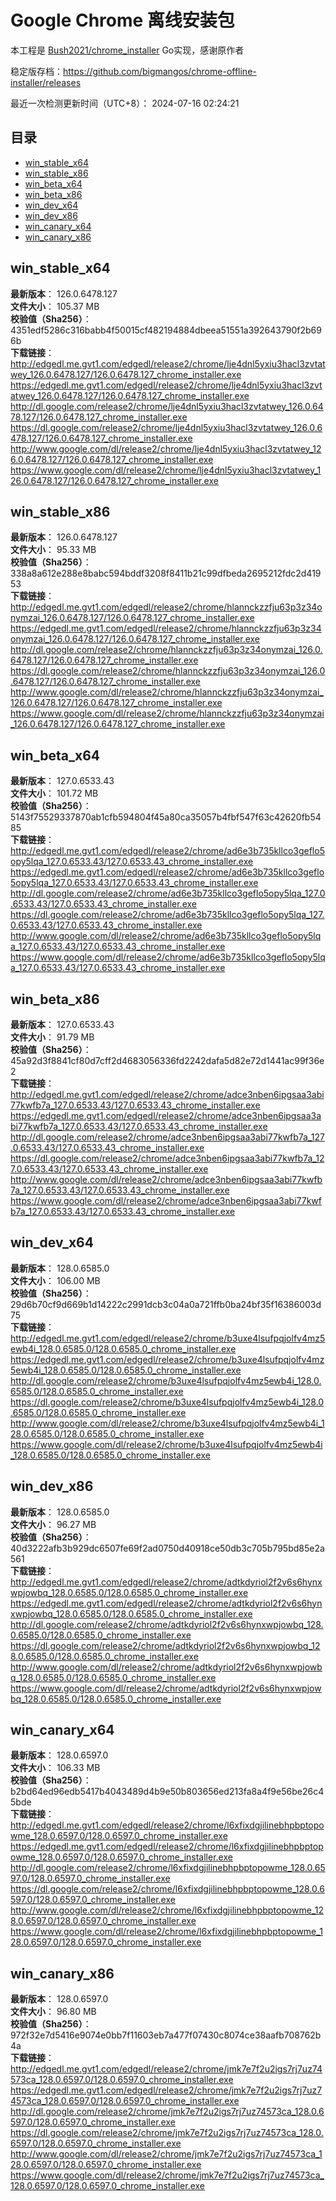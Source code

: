 # Google Chrome 离线安装包
本工程是 [Bush2021/chrome_installer](https://github.com/Bush2021/chrome_installer) Go实现，感谢原作者

稳定版存档：<https://github.com/bigmangos/chrome-offline-installer/releases>

最近一次检测更新时间（UTC+8）：
2024-07-16 02:24:21

## 目录
* [win_stable_x64](https://github.com/bigmangos/chrome-offline-installer?tab=readme-ov-file#win_stable_x64)
* [win_stable_x86](https://github.com/bigmangos/chrome-offline-installer?tab=readme-ov-file#win_stable_x86)
* [win_beta_x64](https://github.com/bigmangos/chrome-offline-installer?tab=readme-ov-file#win_beta_x64)
* [win_beta_x86](https://github.com/bigmangos/chrome-offline-installer?tab=readme-ov-file#win_beta_x86)
* [win_dev_x64](https://github.com/bigmangos/chrome-offline-installer?tab=readme-ov-file#win_dev_x64)
* [win_dev_x86](https://github.com/bigmangos/chrome-offline-installer?tab=readme-ov-file#win_dev_x86)
* [win_canary_x64](https://github.com/bigmangos/chrome-offline-installer?tab=readme-ov-file#win_canary_x64)
* [win_canary_x86](https://github.com/bigmangos/chrome-offline-installer?tab=readme-ov-file#win_canary_x86)

## win_stable_x64
**最新版本**： 126.0.6478.127  
**文件大小**： 105.37 MB  
**校验值（Sha256）**： 4351edf5286c316babb4f50015cf482194884dbeea51551a392643790f2b696b  
**下载链接**：
http://edgedl.me.gvt1.com/edgedl/release2/chrome/lje4dnl5yxiu3hacl3zvtatwey_126.0.6478.127/126.0.6478.127_chrome_installer.exe
https://edgedl.me.gvt1.com/edgedl/release2/chrome/lje4dnl5yxiu3hacl3zvtatwey_126.0.6478.127/126.0.6478.127_chrome_installer.exe
http://dl.google.com/release2/chrome/lje4dnl5yxiu3hacl3zvtatwey_126.0.6478.127/126.0.6478.127_chrome_installer.exe
https://dl.google.com/release2/chrome/lje4dnl5yxiu3hacl3zvtatwey_126.0.6478.127/126.0.6478.127_chrome_installer.exe
http://www.google.com/dl/release2/chrome/lje4dnl5yxiu3hacl3zvtatwey_126.0.6478.127/126.0.6478.127_chrome_installer.exe
https://www.google.com/dl/release2/chrome/lje4dnl5yxiu3hacl3zvtatwey_126.0.6478.127/126.0.6478.127_chrome_installer.exe
## win_stable_x86
**最新版本**： 126.0.6478.127  
**文件大小**： 95.33 MB  
**校验值（Sha256）**： 338a8a612e288e8babc594bddf3208f8411b21c99dfbeda2695212fdc2d41953  
**下载链接**：
http://edgedl.me.gvt1.com/edgedl/release2/chrome/hlannckzzfju63p3z34onymzai_126.0.6478.127/126.0.6478.127_chrome_installer.exe
https://edgedl.me.gvt1.com/edgedl/release2/chrome/hlannckzzfju63p3z34onymzai_126.0.6478.127/126.0.6478.127_chrome_installer.exe
http://dl.google.com/release2/chrome/hlannckzzfju63p3z34onymzai_126.0.6478.127/126.0.6478.127_chrome_installer.exe
https://dl.google.com/release2/chrome/hlannckzzfju63p3z34onymzai_126.0.6478.127/126.0.6478.127_chrome_installer.exe
http://www.google.com/dl/release2/chrome/hlannckzzfju63p3z34onymzai_126.0.6478.127/126.0.6478.127_chrome_installer.exe
https://www.google.com/dl/release2/chrome/hlannckzzfju63p3z34onymzai_126.0.6478.127/126.0.6478.127_chrome_installer.exe
## win_beta_x64
**最新版本**： 127.0.6533.43  
**文件大小**： 101.72 MB  
**校验值（Sha256）**： 5143f75529337870ab1cfb594804f45a80ca35057b4fbf547f63c42620fb5485  
**下载链接**：
http://edgedl.me.gvt1.com/edgedl/release2/chrome/ad6e3b735kllco3geflo5opy5lqa_127.0.6533.43/127.0.6533.43_chrome_installer.exe
https://edgedl.me.gvt1.com/edgedl/release2/chrome/ad6e3b735kllco3geflo5opy5lqa_127.0.6533.43/127.0.6533.43_chrome_installer.exe
http://dl.google.com/release2/chrome/ad6e3b735kllco3geflo5opy5lqa_127.0.6533.43/127.0.6533.43_chrome_installer.exe
https://dl.google.com/release2/chrome/ad6e3b735kllco3geflo5opy5lqa_127.0.6533.43/127.0.6533.43_chrome_installer.exe
http://www.google.com/dl/release2/chrome/ad6e3b735kllco3geflo5opy5lqa_127.0.6533.43/127.0.6533.43_chrome_installer.exe
https://www.google.com/dl/release2/chrome/ad6e3b735kllco3geflo5opy5lqa_127.0.6533.43/127.0.6533.43_chrome_installer.exe
## win_beta_x86
**最新版本**： 127.0.6533.43  
**文件大小**： 91.79 MB  
**校验值（Sha256）**： 45a92d3f8841cf80d7cff2d4683056336fd2242dafa5d82e72d1441ac99f36e2  
**下载链接**：
http://edgedl.me.gvt1.com/edgedl/release2/chrome/adce3nben6ipgsaa3abi77kwfb7a_127.0.6533.43/127.0.6533.43_chrome_installer.exe
https://edgedl.me.gvt1.com/edgedl/release2/chrome/adce3nben6ipgsaa3abi77kwfb7a_127.0.6533.43/127.0.6533.43_chrome_installer.exe
http://dl.google.com/release2/chrome/adce3nben6ipgsaa3abi77kwfb7a_127.0.6533.43/127.0.6533.43_chrome_installer.exe
https://dl.google.com/release2/chrome/adce3nben6ipgsaa3abi77kwfb7a_127.0.6533.43/127.0.6533.43_chrome_installer.exe
http://www.google.com/dl/release2/chrome/adce3nben6ipgsaa3abi77kwfb7a_127.0.6533.43/127.0.6533.43_chrome_installer.exe
https://www.google.com/dl/release2/chrome/adce3nben6ipgsaa3abi77kwfb7a_127.0.6533.43/127.0.6533.43_chrome_installer.exe
## win_dev_x64
**最新版本**： 128.0.6585.0  
**文件大小**： 106.00 MB  
**校验值（Sha256）**： 29d6b70cf9d669b1d14222c2991dcb3c04a0a721ffb0ba24bf35f16386003d75  
**下载链接**：
http://edgedl.me.gvt1.com/edgedl/release2/chrome/b3uxe4lsufpqjolfv4mz5ewb4i_128.0.6585.0/128.0.6585.0_chrome_installer.exe
https://edgedl.me.gvt1.com/edgedl/release2/chrome/b3uxe4lsufpqjolfv4mz5ewb4i_128.0.6585.0/128.0.6585.0_chrome_installer.exe
http://dl.google.com/release2/chrome/b3uxe4lsufpqjolfv4mz5ewb4i_128.0.6585.0/128.0.6585.0_chrome_installer.exe
https://dl.google.com/release2/chrome/b3uxe4lsufpqjolfv4mz5ewb4i_128.0.6585.0/128.0.6585.0_chrome_installer.exe
http://www.google.com/dl/release2/chrome/b3uxe4lsufpqjolfv4mz5ewb4i_128.0.6585.0/128.0.6585.0_chrome_installer.exe
https://www.google.com/dl/release2/chrome/b3uxe4lsufpqjolfv4mz5ewb4i_128.0.6585.0/128.0.6585.0_chrome_installer.exe
## win_dev_x86
**最新版本**： 128.0.6585.0  
**文件大小**： 96.27 MB  
**校验值（Sha256）**： 40d3222afb3b929dc6507fe69f2ad0750d40918ce50db3c705b795bd85e2a561  
**下载链接**：
http://edgedl.me.gvt1.com/edgedl/release2/chrome/adtkdyriol2f2v6s6hynxwpjowbq_128.0.6585.0/128.0.6585.0_chrome_installer.exe
https://edgedl.me.gvt1.com/edgedl/release2/chrome/adtkdyriol2f2v6s6hynxwpjowbq_128.0.6585.0/128.0.6585.0_chrome_installer.exe
http://dl.google.com/release2/chrome/adtkdyriol2f2v6s6hynxwpjowbq_128.0.6585.0/128.0.6585.0_chrome_installer.exe
https://dl.google.com/release2/chrome/adtkdyriol2f2v6s6hynxwpjowbq_128.0.6585.0/128.0.6585.0_chrome_installer.exe
http://www.google.com/dl/release2/chrome/adtkdyriol2f2v6s6hynxwpjowbq_128.0.6585.0/128.0.6585.0_chrome_installer.exe
https://www.google.com/dl/release2/chrome/adtkdyriol2f2v6s6hynxwpjowbq_128.0.6585.0/128.0.6585.0_chrome_installer.exe
## win_canary_x64
**最新版本**： 128.0.6597.0  
**文件大小**： 106.33 MB  
**校验值（Sha256）**： b2bd64ed96edb5417b4043489d4b9e50b803656ed213fa8a4f9e56be26c45bde  
**下载链接**：
http://edgedl.me.gvt1.com/edgedl/release2/chrome/l6xfixdgjilinebhpbptopowme_128.0.6597.0/128.0.6597.0_chrome_installer.exe
https://edgedl.me.gvt1.com/edgedl/release2/chrome/l6xfixdgjilinebhpbptopowme_128.0.6597.0/128.0.6597.0_chrome_installer.exe
http://dl.google.com/release2/chrome/l6xfixdgjilinebhpbptopowme_128.0.6597.0/128.0.6597.0_chrome_installer.exe
https://dl.google.com/release2/chrome/l6xfixdgjilinebhpbptopowme_128.0.6597.0/128.0.6597.0_chrome_installer.exe
http://www.google.com/dl/release2/chrome/l6xfixdgjilinebhpbptopowme_128.0.6597.0/128.0.6597.0_chrome_installer.exe
https://www.google.com/dl/release2/chrome/l6xfixdgjilinebhpbptopowme_128.0.6597.0/128.0.6597.0_chrome_installer.exe
## win_canary_x86
**最新版本**： 128.0.6597.0  
**文件大小**： 96.80 MB  
**校验值（Sha256）**： 972f32e7d5416e9074e0bb7f11603eb7a477f07430c8074ce38aafb708762b4a  
**下载链接**：
http://edgedl.me.gvt1.com/edgedl/release2/chrome/jmk7e7f2u2igs7rj7uz74573ca_128.0.6597.0/128.0.6597.0_chrome_installer.exe
https://edgedl.me.gvt1.com/edgedl/release2/chrome/jmk7e7f2u2igs7rj7uz74573ca_128.0.6597.0/128.0.6597.0_chrome_installer.exe
http://dl.google.com/release2/chrome/jmk7e7f2u2igs7rj7uz74573ca_128.0.6597.0/128.0.6597.0_chrome_installer.exe
https://dl.google.com/release2/chrome/jmk7e7f2u2igs7rj7uz74573ca_128.0.6597.0/128.0.6597.0_chrome_installer.exe
http://www.google.com/dl/release2/chrome/jmk7e7f2u2igs7rj7uz74573ca_128.0.6597.0/128.0.6597.0_chrome_installer.exe
https://www.google.com/dl/release2/chrome/jmk7e7f2u2igs7rj7uz74573ca_128.0.6597.0/128.0.6597.0_chrome_installer.exe
